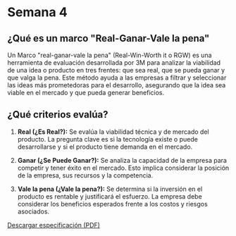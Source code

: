 # Semana 4



## ¿Qué es un marco "Real-Ganar-Vale la pena"


Un Marco "real-ganar-vale la pena" (Real-Win-Worth it o RGW) es una herramienta de evaluación desarrollada por 3M para analizar la viabilidad de una idea o producto en tres frentes: que sea real, que se pueda ganar y que valga la pena. Este método ayuda a las empresas a filtrar y seleccionar las ideas más prometedoras para el desarrollo, asegurando que la idea sea viable en el mercado y que pueda generar beneficios. 

## ¿Qué criterios evalúa?

1. **Real (¿Es Real?):** Se evalúa la viabilidad técnica y de mercado del producto. La pregunta clave es si la tecnología existe o puede desarrollarse y si el producto tiene demanda en el mercado.

2. **Ganar (¿Se Puede Ganar?):** Se analiza la capacidad de la empresa para competir y tener éxito en el mercado. Esto implica considerar la posición de la empresa, sus recursos y la competencia.

3. **Vale la pena (¿Vale la pena?):** Se determina si la inversión en el producto es rentable y justificará el esfuerzo. La empresa debe considerar los beneficios esperados frente a los costos y riesgos asociados.

[Descargar especificación (PDF)](../recursos/archivos/Marco.pdf)